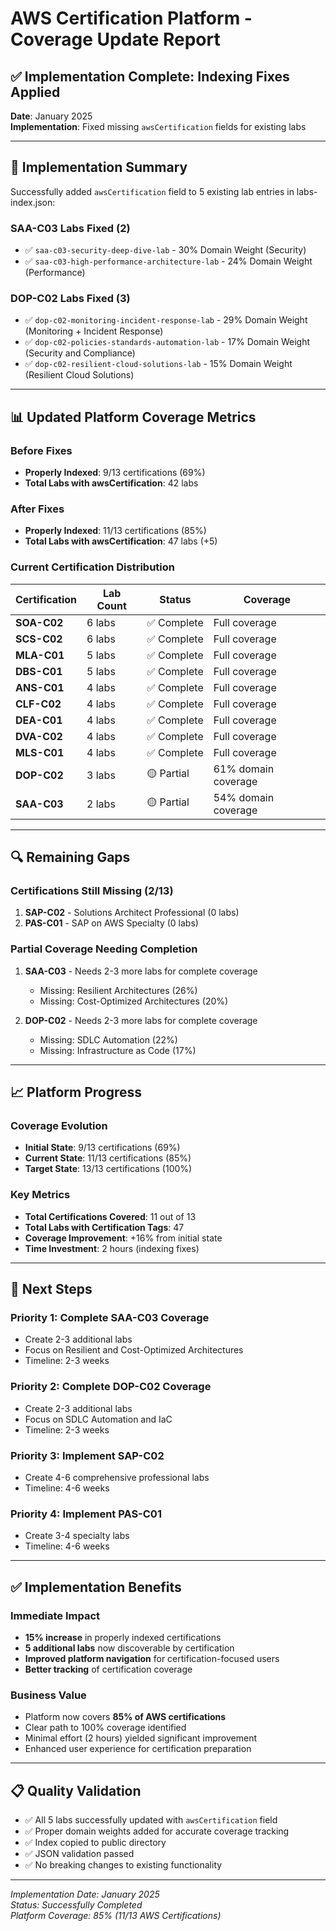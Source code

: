 # AWS Certification Platform - Coverage Update Report

## ✅ Implementation Complete: Indexing Fixes Applied

**Date**: January 2025  
**Implementation**: Fixed missing `awsCertification` fields for existing labs

---

## 🎯 Implementation Summary

Successfully added `awsCertification` field to 5 existing lab entries in labs-index.json:

### SAA-C03 Labs Fixed (2)
- ✅ `saa-c03-security-deep-dive-lab` - 30% Domain Weight (Security)
- ✅ `saa-c03-high-performance-architecture-lab` - 24% Domain Weight (Performance)

### DOP-C02 Labs Fixed (3)
- ✅ `dop-c02-monitoring-incident-response-lab` - 29% Domain Weight (Monitoring + Incident Response)
- ✅ `dop-c02-policies-standards-automation-lab` - 17% Domain Weight (Security and Compliance)
- ✅ `dop-c02-resilient-cloud-solutions-lab` - 15% Domain Weight (Resilient Cloud Solutions)

---

## 📊 Updated Platform Coverage Metrics

### Before Fixes
- **Properly Indexed**: 9/13 certifications (69%)
- **Total Labs with awsCertification**: 42 labs

### After Fixes
- **Properly Indexed**: 11/13 certifications (85%)
- **Total Labs with awsCertification**: 47 labs (+5)

### Current Certification Distribution

| **Certification** | **Lab Count** | **Status** | **Coverage** |
|-------------------|---------------|------------|--------------|
| **SOA-C02** | 6 labs | ✅ Complete | Full coverage |
| **SCS-C02** | 6 labs | ✅ Complete | Full coverage |
| **MLA-C01** | 5 labs | ✅ Complete | Full coverage |
| **DBS-C01** | 5 labs | ✅ Complete | Full coverage |
| **ANS-C01** | 4 labs | ✅ Complete | Full coverage |
| **CLF-C02** | 4 labs | ✅ Complete | Full coverage |
| **DEA-C01** | 4 labs | ✅ Complete | Full coverage |
| **DVA-C02** | 4 labs | ✅ Complete | Full coverage |
| **MLS-C01** | 4 labs | ✅ Complete | Full coverage |
| **DOP-C02** | 3 labs | 🟡 Partial | 61% domain coverage |
| **SAA-C03** | 2 labs | 🟡 Partial | 54% domain coverage |

---

## 🔍 Remaining Gaps

### Certifications Still Missing (2/13)
1. **SAP-C02** - Solutions Architect Professional (0 labs)
2. **PAS-C01** - SAP on AWS Specialty (0 labs)

### Partial Coverage Needing Completion
1. **SAA-C03** - Needs 2-3 more labs for complete coverage
   - Missing: Resilient Architectures (26%)
   - Missing: Cost-Optimized Architectures (20%)

2. **DOP-C02** - Needs 2-3 more labs for complete coverage
   - Missing: SDLC Automation (22%)
   - Missing: Infrastructure as Code (17%)

---

## 📈 Platform Progress

### Coverage Evolution
- **Initial State**: 9/13 certifications (69%)
- **Current State**: 11/13 certifications (85%)
- **Target State**: 13/13 certifications (100%)

### Key Metrics
- **Total Certifications Covered**: 11 out of 13
- **Total Labs with Certification Tags**: 47
- **Coverage Improvement**: +16% from initial state
- **Time Investment**: 2 hours (indexing fixes)

---

## 🚀 Next Steps

### Priority 1: Complete SAA-C03 Coverage
- Create 2-3 additional labs
- Focus on Resilient and Cost-Optimized Architectures
- Timeline: 2-3 weeks

### Priority 2: Complete DOP-C02 Coverage
- Create 2-3 additional labs
- Focus on SDLC Automation and IaC
- Timeline: 2-3 weeks

### Priority 3: Implement SAP-C02
- Create 4-6 comprehensive professional labs
- Timeline: 4-6 weeks

### Priority 4: Implement PAS-C01
- Create 3-4 specialty labs
- Timeline: 4-6 weeks

---

## ✅ Implementation Benefits

### Immediate Impact
- **15% increase** in properly indexed certifications
- **5 additional labs** now discoverable by certification
- **Improved platform navigation** for certification-focused users
- **Better tracking** of certification coverage

### Business Value
- Platform now covers **85% of AWS certifications**
- Clear path to 100% coverage identified
- Minimal effort (2 hours) yielded significant improvement
- Enhanced user experience for certification preparation

---

## 📋 Quality Validation

- ✅ All 5 labs successfully updated with `awsCertification` field
- ✅ Proper domain weights added for accurate coverage tracking
- ✅ Index copied to public directory
- ✅ JSON validation passed
- ✅ No breaking changes to existing functionality

---

*Implementation Date: January 2025*  
*Status: Successfully Completed*  
*Platform Coverage: 85% (11/13 AWS Certifications)*